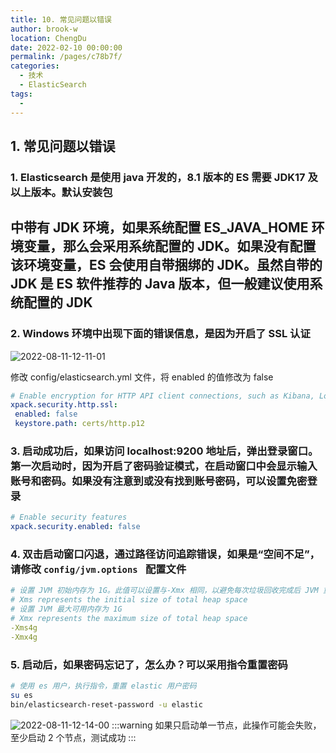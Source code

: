 ```yaml
---
title: 10. 常见问题以错误
author: brook-w
location: ChengDu
date: 2022-02-10 00:00:00
permalink: /pages/c78b7f/
categories: 
  - 技术
  - ElasticSearch
tags: 
  - 
---
```


## 1. 常见问题以错误

### 1. Elasticsearch 是使用 java 开发的，8.1 版本的 ES 需要 JDK17 及以上版本。默认安装包
中带有 JDK 环境，如果系统配置 ES_JAVA_HOME 环境变量，那么会采用系统配置的
JDK。如果没有配置该环境变量，ES 会使用自带捆绑的 JDK。虽然自带的 JDK 是 ES
软件推荐的 Java 版本，但一般建议使用系统配置的 JDK
---
### 2. Windows 环境中出现下面的错误信息，是因为开启了 SSL 认证

![2022-08-11-12-11-01](https://cdn.staticaly.com/gh/brook-w/image-hosting@master/es/2022-08-11-12-11-01.5x0hoxgy3h40.webp)

修改 config/elasticsearch.yml 文件，将 enabled 的值修改为 false
```yml
# Enable encryption for HTTP API client connections, such as Kibana, Logstash, and Agents
xpack.security.http.ssl:
 enabled: false
 keystore.path: certs/http.p12
 ```
### 3. 启动成功后，如果访问 localhost:9200 地址后，弹出登录窗口。第一次启动时，因为开启了密码验证模式，在启动窗口中会显示输入账号和密码。如果没有注意到或没有找到账号密码，可以设置免密登录
 ```yml
 # Enable security features
xpack.security.enabled: false
```

### 4. 双击启动窗口闪退，通过路径访问追踪错误，如果是“空间不足”，请修改 `config/jvm.options ` 配置文件
```yml
# 设置 JVM 初始内存为 1G。此值可以设置与-Xmx 相同，以避免每次垃圾回收完成后 JVM 重新分配内存
# Xms represents the initial size of total heap space
# 设置 JVM 最大可用内存为 1G
# Xmx represents the maximum size of total heap space
-Xms4g
-Xmx4g
```

### 5. 启动后，如果密码忘记了，怎么办？可以采用指令重置密码
```sh
# 使用 es 用户，执行指令，重置 elastic 用户密码
su es
bin/elasticsearch-reset-password -u elastic
```

![2022-08-11-12-14-00](https://cdn.staticaly.com/gh/brook-w/image-hosting@master/es/2022-08-11-12-14-00.274dsg2k56ck.webp)
:::warning
如果只启动单一节点，此操作可能会失败，至少启动 2 个节点，测试成功
:::